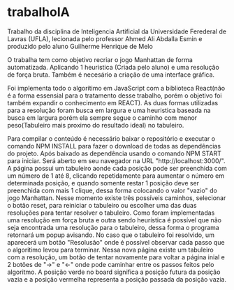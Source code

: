 # trabalhoIA

  Trabalho da disciplina de Inteligencia Artificial da Universidade Ferederal de Lavras (UFLA), lecionada pelo professor Ahmed Ali Abdalla Esmin e produzido pelo aluno Guilherme Henrique de Melo

  O trabalha tem como objetivo recriar o jogo Manhattan de forma automatizada. Aplicando 1 heuristica (Criada pelo aluno) e uma resolução de força bruta. Também é necesário a criação de uma interface gráfica.

  Foi implementa todo o algorítimo em JavaScript com a biblioteca React(não é a forma essensial para o tratamento desse trabalho, porém o objetivo foi também expandir o conhecimento em REACT). As duas formas utilizadas para a resolução foram busca em largura e uma heuristica baseada na busca em largura porém ela sempre segue o caminho com menor peso(Tabuleiro mais proximo do resultado ideal) no tabuleiro.
  
  Para compilar o conteúdo é necessário baixar o repositório e executar o comando NPM INSTALL para fazer o download de todas as dependências do projeto. Após baixado as dependência usando o comando NPM START para iniciar. Será aberto em seu navegador na URL "http://localhost:3000/". A página possui um tabuleiro aonde cada posição pode ser preenchida com um número de 1 até 8, clicando repetidamente para aumentar o número em determinada posição, e quando somente restar 1 posição deve ser preenchida com mais 1 clique, dessa forma colocando o valor "vazio" do jogo Manhattan. Nesse momento existe três possíveis caminhos, selecionar o botão reset, para reiniciar o tabuleiro ou escolher uma das duas resoluções para tentar resolver o tabuleiro. Como foram implementadas uma resolução em força bruta e outra sendo heurística é possível que não seja encontrada uma resolução para o tabuleiro, dessa forma o programa retornará um popup avisando. No caso que o tabuleiro foi resolvido, um aparecerá um botão "Resolusão" onde é possível observar cada passo que o algoritimo levou para terminar. Nessa nova página existe um tabuleiro com a resolução, um botão de tentar novamente para voltar a página inial e 2 botões de "->" e "<-" onde pode caminhar entre os passos feitos pelo algoritmo. A posição verde no board significa a posição futura da posição vazia e a posição vermelha representa a posição passada da posição vazia.

